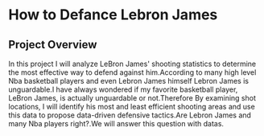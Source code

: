 # How to Defance Lebron James

## Project Overview

In this project I will analyze LeBron James' shooting statistics to determine the most effective way to defend against him.According to many high level Nba basketball players and even Lebron James himself Lebron James is unguardable.I have always wondered if my favorite basketball player, LeBron James, is actually unguardable or not.Therefore By examining shot locations, I will identify his most and least efficient shooting areas and use this data to propose data-driven defensive tactics.Are Lebron James and many Nba players right?.We will answer this question with datas.
